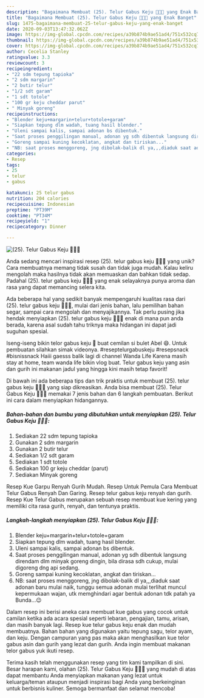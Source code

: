 ```yaml
---
description: "Bagaimana Membuat (25). Telur Gabus Keju 🧀🧀🧀 yang Enak Banget"
title: "Bagaimana Membuat (25). Telur Gabus Keju 🧀🧀🧀 yang Enak Banget"
slug: 1475-bagaimana-membuat-25-telur-gabus-keju-yang-enak-banget
date: 2020-09-03T13:47:32.062Z
image: https://img-global.cpcdn.com/recipes/a39b874b9ae51ad4/751x532cq70/25-telur-gabus-keju-🧀🧀🧀-foto-resep-utama.jpg
thumbnail: https://img-global.cpcdn.com/recipes/a39b874b9ae51ad4/751x532cq70/25-telur-gabus-keju-🧀🧀🧀-foto-resep-utama.jpg
cover: https://img-global.cpcdn.com/recipes/a39b874b9ae51ad4/751x532cq70/25-telur-gabus-keju-🧀🧀🧀-foto-resep-utama.jpg
author: Cecelia Stanley
ratingvalue: 3.3
reviewcount: 3
recipeingredient:
- "22 sdm tepung tapioka"
- "2 sdm margarin"
- "2 butir telur"
- "1/2 sdt garam"
- "1 sdt totole"
- "100 gr keju cheddar parut"
- " Minyak goreng"
recipeinstructions:
- "Blender keju+margarin+telur+totole+garam"
- "Siapkan tepung dlm wadah, tuang hasil blender."
- "Uleni sampai kalis, sampai adonan bs dibentuk."
- "Saat proses penggilingan manual, adonan yg sdh dibentuk langsung direndam dlm minyak goreng dingin, bila dirasa sdh cukup, mulai digoreng dng api sedang."
- "Goreng sampai kuning kecoklatan, angkat dan tiriskan..."
- "NB: saat proses menggoreng, jng dibolak-balik dl ya,,,diaduk saat adonan baru mulai naik, tunggu semua adonan mulai terlihat muncul kepermukaan wajan, utk memghindari agar bentuk adonan tdk patah ya Bunda...😉"
categories:
- Resep
tags:
- 25
- telur
- gabus

katakunci: 25 telur gabus 
nutrition: 204 calories
recipecuisine: Indonesian
preptime: "PT39M"
cooktime: "PT34M"
recipeyield: "1"
recipecategory: Dinner

---
```



![(25). Telur Gabus Keju 🧀🧀🧀](https://img-global.cpcdn.com/recipes/a39b874b9ae51ad4/751x532cq70/25-telur-gabus-keju-🧀🧀🧀-foto-resep-utama.jpg)

Anda sedang mencari inspirasi resep (25). telur gabus keju 🧀🧀🧀 yang unik? Cara membuatnya memang tidak susah dan tidak juga mudah. Kalau keliru mengolah maka hasilnya tidak akan memuaskan dan bahkan tidak sedap. Padahal (25). telur gabus keju 🧀🧀🧀 yang enak selayaknya punya aroma dan rasa yang dapat memancing selera kita.

Ada beberapa hal yang sedikit banyak mempengaruhi kualitas rasa dari (25). telur gabus keju 🧀🧀🧀, mulai dari jenis bahan, lalu pemilihan bahan segar, sampai cara mengolah dan menyajikannya. Tak perlu pusing jika hendak menyiapkan (25). telur gabus keju 🧀🧀🧀 enak di mana pun anda berada, karena asal sudah tahu triknya maka hidangan ini dapat jadi suguhan spesial.

Iseng-iseng bikin telor gabus keju 🧀 buat cemilan si bulet Abel 😄. Untuk pembuatan silahkan simak videonya. #reseptelurgabuskeju #resepsnack #bisnissnack Haiii gaesss balik lagi di channel Wanda Life Karena masih stay at home, team wanda life bikin vlog buat. Telur gabus keju yang asin dan gurih ini makanan jadul yang hingga kini masih tetap favorit!


Di bawah ini ada beberapa tips dan trik praktis untuk membuat (25). telur gabus keju 🧀🧀🧀 yang siap dikreasikan. Anda bisa membuat (25). Telur Gabus Keju 🧀🧀🧀 memakai 7 jenis bahan dan 6 langkah pembuatan. Berikut ini cara dalam menyiapkan hidangannya.

<!--inarticleads1-->

##### Bahan-bahan dan bumbu yang dibutuhkan untuk menyiapkan (25). Telur Gabus Keju 🧀🧀🧀:

1. Sediakan 22 sdm tepung tapioka
1. Gunakan 2 sdm margarin
1. Gunakan 2 butir telur
1. Sediakan 1/2 sdt garam
1. Sediakan 1 sdt totole
1. Sediakan 100 gr keju cheddar (parut)
1. Sediakan  Minyak goreng


Resep Kue Garpu Renyah Gurih Mudah. Resep Untuk Pemula Cara Membuat Telur Gabus Renyah Dan Garing. Resep telur gabus keju renyah dan gurih. Resep Kue Telur Gabus merupakan sebuah resep membuat kue kering yang memiliki cita rasa gurih, renyah, dan tentunya praktis. 

<!--inarticleads2-->

##### Langkah-langkah menyiapkan (25). Telur Gabus Keju 🧀🧀🧀:

1. Blender keju+margarin+telur+totole+garam
1. Siapkan tepung dlm wadah, tuang hasil blender.
1. Uleni sampai kalis, sampai adonan bs dibentuk.
1. Saat proses penggilingan manual, adonan yg sdh dibentuk langsung direndam dlm minyak goreng dingin, bila dirasa sdh cukup, mulai digoreng dng api sedang.
1. Goreng sampai kuning kecoklatan, angkat dan tiriskan...
1. NB: saat proses menggoreng, jng dibolak-balik dl ya,,,diaduk saat adonan baru mulai naik, tunggu semua adonan mulai terlihat muncul kepermukaan wajan, utk memghindari agar bentuk adonan tdk patah ya Bunda...😉


Dalam resep ini berisi aneka cara membuat kue gabus yang cocok untuk camilan ketika ada acara spesial seperti lebaran, pengajian, tamu, arisan, dan masih banyak lagi. Resep kue telur gabus keju enak dan mudah membuatnya. Bahan bahan yang digunakan yaitu tepung sagu, telor ayam, dan keju. Dengan campuran yang pas maka akan menghasilkan kue telor gabus asin dan gurih yang lezat dan gurih. Anda ingin membuat makanan telor gabus yuk ikuti resep. 

Terima kasih telah menggunakan resep yang tim kami tampilkan di sini. Besar harapan kami, olahan (25). Telur Gabus Keju 🧀🧀🧀 yang mudah di atas dapat membantu Anda menyiapkan makanan yang lezat untuk keluarga/teman ataupun menjadi inspirasi bagi Anda yang berkeinginan untuk berbisnis kuliner. Semoga bermanfaat dan selamat mencoba!
